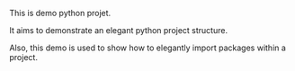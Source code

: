 This is demo python projet.

It aims to demonstrate an elegant python project structure.

Also, this demo is used to show how to elegantly import packages within a project.
